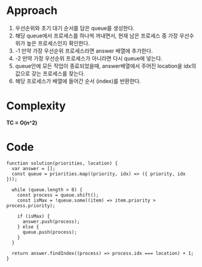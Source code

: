 # Approach

1. 우선순위와 초기 대기 순서를 담은 queue를 생성한다.
2. 해당 queue에서 프로세스를 하나씩 꺼내면서, 현재 남은 프로세스 중 가장 우선수위가 높은 프로세스인지 확인한다.
3. -1 만약 가장 우선순위 프로세스라면 answer 배열에 추가한다.
4. -2 만약 가장 우선순위 프로세스가 아니라면 다시 queue에 넣는다.
5. queue안에 모든 작업이 종료되었을때, answer배열에서 주어진 location을 idx의 값으로 갖는 프로세스를 찾는다.
6. 해당 프로세스가 배열에 들어간 순서 (index)를 반환한다.

# Complexity

**TC = O(n^2)**

# Code

```
function solution(priorities, location) {
  var answer = [];
  const queue = priorities.map((priority, idx) => ({ priority, idx }));

  while (queue.length > 0) {
    const process = queue.shift();
    const isMax = !queue.some((item) => item.priority > process.priority);

    if (isMax) {
      answer.push(process);
    } else {
      queue.push(process);
    }
  }

  return answer.findIndex((process) => process.idx === location) + 1;
}
```
